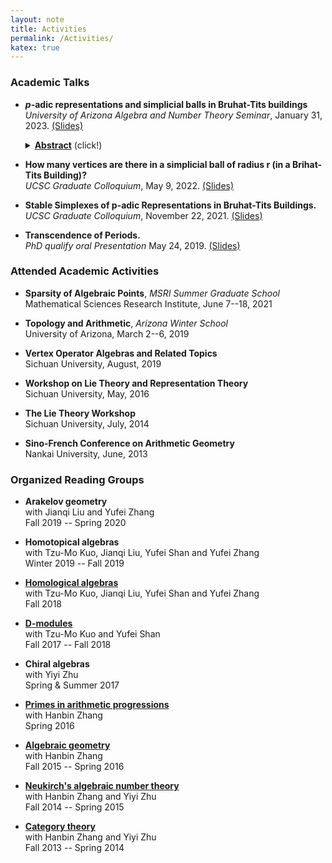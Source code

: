 ```yaml
---
layout: note
title: Activities
permalink: /Activities/
katex: true
---
```


### Academic Talks

- **$p$-adic representations and simplicial balls in Bruhat-Tits buildings**         
	*University of Arizona Algebra and Number Theory Seminar*, January 31, 2023. [(Slides)](https://github.com/GauSyu/MathSlides/blob/main/p-adic%20representations%20and%20simplicial%20balls%20in%20Bruhat-Tits%20buildings.pdf)
	<details>
  	<summary>
  	<u><b>Abstract</b></u> (click!)
  	</summary> 	$p$-adic representations are important objects in number theory, and stable lattices serve as a connection between the study of ordinary and modular representations. These stable lattices can be understood as stable vertices in Bruhat-Tits buildings. From this viewpoint, the study of fixed point sets in these buildings can aid research on p-adic representations. The simplicial balls, in particular, hold an important role as they possess the most symmetry and fastest growth, and are closely related to the Moy-Prasad filtrations. In this talk, I'll explain those new findings, provide a characterization of such simplicial balls, and compute their simplicial volume under certain conditions.
	</details>
	


- **How many vertices are there in a simplicial ball of radius r (in a Brihat-Tits Building)?**         
	*UCSC Graduate Colloquium*, May 9, 2022. [(Slides)](https://github.com/GauSyu/MathSlides/blob/main/SimplicialVolume_Xu.pdf)

- **Stable Simplexes of p-adic Representations in Bruhat-Tits Buildings.**       
	*UCSC Graduate Colloquium*, November 22, 2021. [(Slides)](https://github.com/GauSyu/MathSlides/blob/main/Stable%20simplexes%20of%20p-adic%20representations%20in%20Bruhat-Tits%20buildings_Gao.pdf)

- **Transcendence of Periods.**       
	*PhD qualify oral Presentation* May 24, 2019. [(Slides)](https://github.com/GauSyu/MathSlides/blob/main/OralPresentation-Periods.pdf)

### Attended Academic Activities

- **Sparsity of Algebraic Points**, *MSRI Summer Graduate School*     
  Mathematical Sciences Research Institute, June 7--18, 2021

- **Topology and Arithmetic**, *Arizona Winter School*   
  University of Arizona, March 2--6, 2019

- **Vertex Operator Algebras and Related Topics**  
  Sichuan University, August, 2019

- **Workshop on Lie Theory and Representation Theory**  
  Sichuan University, May, 2016

- **The Lie Theory Workshop**  
  Sichuan University, July, 2014

- **Sino-French Conference on Arithmetic Geometry**  
  Nankai University, June, 2013


### Organized Reading Groups

- **Arakelov geometry**  
  with Jianqi Liu and Yufei Zhang   
	Fall 2019 -- Spring 2020

- **Homotopical algebras**  
  with Tzu-Mo Kuo, Jianqi Liu, Yufei Shan and Yufei Zhang   
  Winter 2019 -- Fall 2019

- [**Homological algebras**](https://github.com/GauSyu/Cohomology)  
  with Tzu-Mo Kuo, Jianqi Liu, Yufei Shan and Yufei Zhang   
  Fall 2018

- [**D-modules**](https://github.com/GauSyu/D-modules)  
  with Tzu-Mo Kuo and Yufei Shan   
  Fall 2017 -- Fall 2018

- **Chiral algebras**  
  with Yiyi Zhu  
  Spring & Summer 2017

- [**Primes in arithmetic progressions**](https://github.com/GauSyu/SmallNotes/blob/master/Dirichlet.pdf)  
  with Hanbin Zhang  
	Spring 2016

- [**Algebraic geometry**](https://github.com/GauSyu/Algebraic-Geometry)  
  with Hanbin Zhang  
	Fall 2015 -- Spring 2016

- [**Neukirch's algebraic number theory**](https://github.com/GauSyu/ANT)  
  with Hanbin Zhang and Yiyi Zhu  
  Fall 2014 -- Spring 2015

- [**Category theory**](https://github.com/GauSyu/BMO)  
  with Hanbin Zhang and Yiyi Zhu  
  Fall 2013 -- Spring 2014